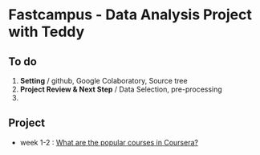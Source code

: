# Fastcampus - Data Analysis Project with Teddy

## To do
1. **Setting** / github, Google Colaboratory, Source tree
2. **Project Review & Next Step** / Data Selection, pre-processing
3.


## Project
- week 1-2 : [What are the popular courses in Coursera?](https://github.com/seungwon0601/fastcampus_lop/blob/master/coursera.ipynb)
